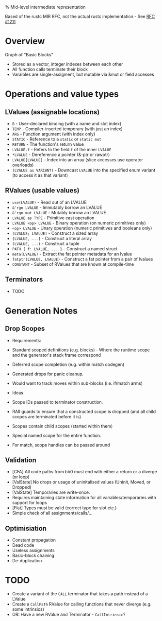 % Mid-level intermediate representation

Based of the rustc MIR RFC, not the actual rustc implementation -
See [RFC #1211](https://github.com/rust-lang/rfcs/blob/master/text/1211-mir.md)


Overview
========

Graph of "Basic Blocks"
- Stored as a vector, integer indexes between each other
- All function calls terminate their block
- Varaibles are single-assigment, but mutable via &mut or field accesses


Operations and value types
=====

LValues (assignable locations)
------------------------------

- `B` - User-declared binding (with a name and slot index)
- `TEMP` - Compiler-inserted temporary (with just an index)
- `ARG` - Function argument (with index only)
- `STATIC` - Reference to a `static` or `static mut`
- `RETURN` - The function's return value
- `LVALUE.f` - Refers to the field `f` of the inner `LVALUE`
- `*LVALUE` - Dereference a pointer (&-ptr or rawptr)
- `LVALUE[LVALUE]` - Index into an array (slice accesses use operator overloads)
- `(LVALUE as VARIANT)` - Downcast `LVALUE` into the specified enum variant (to access it as that variant)

RValues (usable values)
-----------------------

- `use(LVALUE)` - Read out of an LVALUE
- `&'rgn LVALUE` - Immutably borrow an LVALUE
- `&'rgn mut LVALUE` - Mutably borrow an LVALUE
- `LVALUE as TYPE` - Primitive cast operation
- `LVALUE <op> LVALUE` - Binary operation (on numeric primitives only)
- `<op> LVALUE` - Unary operation (numeric primitives and booleans only)
- `[LVALUE; LVALUE]` - Construct a sized array
- `[LVALUE, ...]` - Construct a literal array
- `(LVALUE, ...)` - Construct a tuple
- `PATH { f: LVALUE, ... }` - Construct a named struct
- `meta(LVALUE)` - Extract the fat pointer metadata for an lvalue
- `fatptr(LVALUE, LVALUE)` - Construct a fat pointer from a pair of lvalues
- `CONSTANT` - Subset of RValues that are known at compile-time

Terminators
-----------
- TODO

Generation Notes
================

Drop Scopes
-----------

- Requirements:
 - Standard scoped definitions (e.g. blocks) - Where the runtime scope and the generator's stack frame correspond
 - Deferred scope completion (e.g. within match codegen)
 - Generated drops for panic cleanup.
 - Would want to track moves within sub-blocks (i.e. if/match arms)

- Ideas
 - Scope IDs passed to terminator construction.
 - RAII guards to ensure that a constructed scope is dropped (and all child scopes are terminated before it is)
 - Scopes contain child scopes (started within them)
 - Special named scope for the entire function.
 - For match, scope handles can be passed around


Validation
----------
- [CFA] All code paths from bb0 must end with either a return or a diverge (or loop)
- [ValState] No drops or usage of uninitalised values (Uninit, Moved, or Dropped)
- [ValState] Temporaries are write-once.
 - Requires maintaining state information for all variables/temporaries with support for loops
- [Flat] Types must be valid (correct type for slot etc.)
 - Simple check of all assignments/calls/...

Optimisiation
-------------
- Constant propagation
- Dead code
- Useless assignments
- Basic-block chaining
- De-duplication


TODO
====
- Create a variant of the `CALL` terminator that takes a path instead of a LValue
- Create a `CallPath` RValue for calling functions that never diverge (e.g. some intrinsics)
 - OR: Have a new RValue and Terminator - `CallIntrinsic`?
